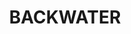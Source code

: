---
lastmod: '2025-04-06T06:05:20+00:00'
latitude: -30.115913
layout: suburb
longitude: 151.673028
postcode: '2365'
state: NSW
title: BACKWATER
url: /nsw/backwater/
---